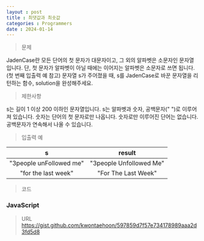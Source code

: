 ```yaml
---
layout : post
title : 최댓값과 최솟값
categories : Programmers
date : 2024-01-14
---
```

> 문제<br>

JadenCase란 모든 단어의 첫 문자가 대문자이고, 그 외의 알파벳은 소문자인 문자열입니다. 단, 첫 문자가 알파벳이 아닐 때에는 이어지는 알파벳은 소문자로 쓰면 됩니다. (첫 번째 입출력 예 참고)
문자열 s가 주어졌을 때, s를 JadenCase로 바꾼 문자열을 리턴하는 함수, solution을 완성해주세요.

> 제한사항<br>

s는 길이 1 이상 200 이하인 문자열입니다.
s는 알파벳과 숫자, 공백문자(" ")로 이루어져 있습니다.
숫자는 단어의 첫 문자로만 나옵니다.
숫자로만 이루어진 단어는 없습니다.
공백문자가 연속해서 나올 수 있습니다.

> 입출력 예<br>

|s|result|
|:--:|:--:|
|"3people unFollowed me"|"3people Unfollowed Me"|
|"for the last week"|"For The Last Week"|

> 코드

### JavaScript

<script src="https://gist.github.com/kwontaehoon/597859d7f57e734178989aaa2d3fd5d8.js"></script>

> URL
https://gist.github.com/kwontaehoon/597859d7f57e734178989aaa2d3fd5d8